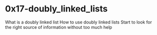 # 0x17-doubly_linked_lists
What is a doubly linked list
How to use doubly linked lists
Start to look for the right source of information without too much help
